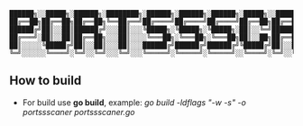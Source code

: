 ```
██████╗░░█████╗░██████╗░████████╗░██████╗░██████╗░██████╗░█████╗░░█████╗░███╗░░██╗███████╗██████╗░
██╔══██╗██╔══██╗██╔══██╗╚══██╔══╝██╔════╝██╔════╝██╔════╝██╔══██╗██╔══██╗████╗░██║██╔════╝██╔══██╗
██████╔╝██║░░██║██████╔╝░░░██║░░░╚█████╗░╚█████╗░╚█████╗░██║░░╚═╝███████║██╔██╗██║█████╗░░██████╔╝
██╔═══╝░██║░░██║██╔══██╗░░░██║░░░░╚═══██╗░╚═══██╗░╚═══██╗██║░░██╗██╔══██║██║╚████║██╔══╝░░██╔══██╗
██║░░░░░╚█████╔╝██║░░██║░░░██║░░░██████╔╝██████╔╝██████╔╝╚█████╔╝██║░░██║██║░╚███║███████╗██║░░██║
╚═╝░░░░░░╚════╝░╚═╝░░╚═╝░░░╚═╝░░░╚═════╝░╚═════╝░╚═════╝░░╚════╝░╚═╝░░╚═╝╚═╝░░╚══╝╚══════╝╚═╝░░╚═╝
```            

## How to build 
* For build use **go build**, example:  _go build -ldflags "-w -s" -o portssscaner portssscaner.go_
